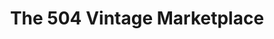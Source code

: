 ---
title: "The 504 Vintage Marketplace"
url: /longview/the-504-vintage-marketplace/
shop: antiques
---